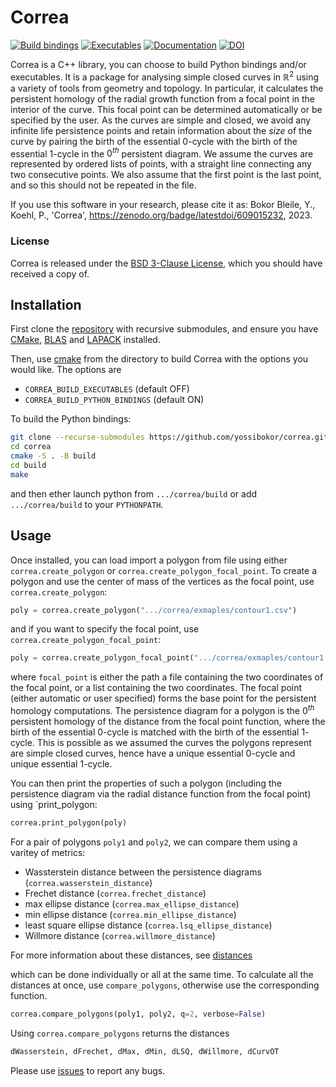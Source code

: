 # Correa 
[![Build bindings](https://github.com/yossibokor/correa/actions/workflows/bindings.yml/badge.svg?branch=master)](https://github.com/yossibokor/correa/actions/workflows/bindings.yml)
[![Executables](https://github.com/yossibokor/correa/actions/workflows/executables.yml/badge.svg?branch=master)](https://github.com/yossibokor/correa/actions/workflows/executables.yml)
[![Documentation](https://github.com/yossibokor/correa/actions/workflows/documentation.yml/badge.svg?branch=master&event=push)](https://github.com/yossibokor/correa/actions/workflows/documentation.yml)
[![DOI](https://zenodo.org/badge/609015232.svg)](https://zenodo.org/badge/latestdoi/609015232)

Correa is a C++ library, you can choose to build Python bindings and/or executables. It is a package for analysing simple closed curves in $\mathbb{R}^2$ using a variety of tools from geometry and topology. In particular, it calculates the persistent homology of the radial growth function from a focal point in the interior of the curve. This focal point can be determined automatically or be specified by the user. As the curves are simple and closed, we avoid any infinite life persistence points and retain information about the *size* of the curve by pairing the birth of the essential $0$-cycle with the birth of the essential $1$-cycle in the $0^{th}$ persistent diagram. We assume the curves are represented by ordered lists of points, with a straight line connecting any two consecutive points. We also assume that the first point is the last point, and so this should not be repeated in the file.

If you use this software in your research, please cite it as:
Bokor Bleile, Y., Koehl, P., 'Correa', https://zenodo.org/badge/latestdoi/609015232, 2023.

### License

Correa is released under the [BSD 3-Clause License](LICENSE.md), which you should have received a copy of.


## Installation

First clone the [repository](https://github.com/yossibokor/correa) with recursive submodules, and ensure you have [CMake](https://cmake.org/), [BLAS](https://www.netlib.org/blas/) and [LAPACK](https://www.netlib.org/lapack/) installed.

Then, use [cmake](https://cmake.org/) from the directory to build Correa with the options you would like. The options are
- `CORREA_BUILD_EXECUTABLES` (default OFF)
- `CORREA_BUILD_PYTHON_BINDINGS` (default ON)


To build the Python bindings:
```bash
git clone --recurse-submodules https://github.com/yossibokor/correa.git
cd correa
cmake -S . -B build
cd build
make
```

and then ether launch python from `.../correa/build` or add `.../correa/build` to your `PYTHONPATH`.


## Usage
Once installed, you can load import a polygon from file using either `correa.create_polygon` or `correa.create_polygon_focal_point`. To create a polygon and use the center of mass of the vertices as the focal point, use `correa.create_polygon`:
```python
poly = correa.create_polygon(".../correa/exmaples/contour1.csv")
```
and if you want to specify the focal point, use `correa.create_polygon_focal_point`:
```python
poly = correa.create_polygon_focal_point(".../correa/exmaples/contour1.csv", focal_point)
```
where `focal_point` is either the path a file containing the two coordinates of the focal point, or a list containing the two coordinates. The focal point (either automatic or user specified) forms the base point for the persistent homology computations. The persistence diagram for a polygon is the $0^{th}$ persistent homology of the distance from the focal point function, where the birth of the essential $0$-cycle is matched with the birth of the essential $1$-cycle. This is possible as we assumed the curves the polygons represent are simple closed curves, hence have a unique essential $0$-cycle and unique essential $1$-cycle.

You can then print the properties of such a polygon (including the persistence diagram via the radial distance function from the focal point) using `print_polygon:
```python
correa.print_polygon(poly)
```

For a pair of polygons `poly1` and `poly2`, we can compare them using a varitey of metrics:
- Wassterstein distance between the persistence diagrams (`correa.wasserstein_distance`)
- Frechet distance (`correa.frechet_distance`)
- max ellipse distance (`correa.max_ellipse_distance`)
- min ellipse distance (`correa.min_ellipse_distance`)
- least square ellipse distance (`correa.lsq_ellipse_distance`)
- Willmore distance (`correa.willmore_distance`)

For more information about these distances, see [distances](DISTANCES.md)
  
which can be done individually or all at the same time. To calculate all the distances at once, use `compare_polygons`, otherwise use the corresponding function. 

```python
correa.compare_polygons(poly1, poly2, q=2, verbose=False)
```

Using `correa.compare_polygons` returns the distances 
```python
dWasserstein, dFrechet, dMax, dMin, dLSQ, dWillmore, dCurvOT
```

Please use [issues](https://github.com/yossibokor/correa/issues) to report any bugs.
